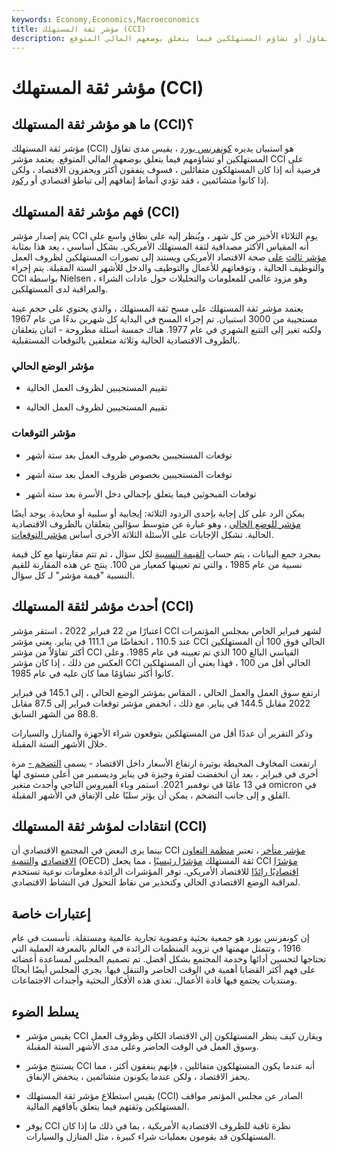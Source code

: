 ```yaml
---
keywords: Economy,Economics,Macroeconomics
title: مؤشر ثقة المستهلك (CCI)
description: مؤشر ثقة المستهلك هو مسح يقيس مدى تفاؤل أو تشاؤم المستهلكين فيما يتعلق بوضعهم المالي المتوقع.
---
```


# مؤشر ثقة المستهلك (CCI)
## ما هو مؤشر ثقة المستهلك (CCI)؟

مؤشر ثقة المستهلك (CCI) هو استبيان يديره [كونفرنس بورد](/conferenceboard) ، يقيس مدى تفاؤل المستهلكين أو تشاؤمهم فيما يتعلق بوضعهم المالي المتوقع. يعتمد مؤشر CCI على فرضية أنه إذا كان المستهلكون متفائلين ، فسوف ينفقون أكثر ويحفزون الاقتصاد ، ولكن إذا كانوا متشائمين ، فقد تؤدي أنماط إنفاقهم إلى تباطؤ اقتصادي أو [ركود](/recession).

## فهم مؤشر ثقة المستهلك (CCI)

يتم إصدار مؤشر CCI يوم الثلاثاء الأخير من كل شهر ، ويُنظر إليه على نطاق واسع على أنه المقياس الأكثر مصداقية لثقة المستهلك الأمريكي. بشكل أساسي ، يعد هذا بمثابة [مؤشر ثالث](/barometer) [على](/barometer) صحة الاقتصاد الأمريكي ويستند إلى تصورات المستهلكين لظروف العمل والتوظيف الحالية ، وتوقعاتهم للأعمال والتوظيف والدخل للأشهر الستة المقبلة. يتم إجراء CCI بواسطة Nielsen ، وهو مزود عالمي للمعلومات والتحليلات حول عادات الشراء والمراقبة لدى المستهلكين.

يعتمد مؤشر ثقة المستهلك على مسح ثقة المستهلك ، والذي يحتوي على حجم عينة مستجيبة من 3000 استبيان. تم إجراء المسح في البداية كل شهرين بدءًا من عام 1967 ولكنه تغير إلى التتبع الشهري في عام 1977. هناك خمسة أسئلة مطروحة - اثنان يتعلقان بالظروف الاقتصادية الحالية وثلاثة متعلقين بالتوقعات المستقبلية.

### مؤشر الوضع الحالي

- تقييم المستجيبين لظروف العمل الحالية

- تقييم المستجيبين لظروف العمل الحالية

### مؤشر التوقعات

- توقعات المستجيبين بخصوص ظروف العمل بعد ستة أشهر

- توقعات المستجيبين بخصوص ظروف العمل بعد ستة أشهر

- توقعات المبحوثين فيما يتعلق بإجمالي دخل الأسرة بعد ستة أشهر

يمكن الرد على كل إجابة بإحدى الردود الثلاثة: إيجابية أو سلبية أو محايدة. يوجد أيضًا [مؤشر للوضع الحالي](/presentsituationindex) ، وهو عبارة عن متوسط سؤالين يتعلقان بالظروف الاقتصادية الحالية. تشكل الإجابات على الأسئلة الثلاثة الأخرى أساس [مؤشر التوقعات](/expectationsindex).

بمجرد جمع البيانات ، يتم حساب [القيمة النسبية](/relative-value) لكل سؤال ، ثم تتم مقارنتها مع كل قيمة نسبية من عام 1985 ، والتي تم تعيينها كمعيار من 100. ينتج عن هذه المقارنة للقيم النسبية "قيمة مؤشر" لـ كل سؤال.

## أحدث مؤشر لثقة المستهلك (CCI)

اعتبارًا من 22 فبراير 2022 ، استقر مؤشر CCI لشهر فبراير الخاص بمجلس المؤتمرات عند 110.5 ، انخفاضًا من 111.1 في يناير. يعني مؤشر CCI الحالي فوق 100 أن المستهلكين أكثر تفاؤلاً من مؤشر CCI القياسي البالغ 100 الذي تم تعيينه في عام 1985. وعلى العكس من ذلك ، إذا كان مؤشر CCI الحالي أقل من 100 ، فهذا يعني أن المستهلكين كانوا أكثر تشاؤمًا مما كان عليه في عام 1985.

ارتفع سوق العمل والعمل الحالي ، المقاس بمؤشر الوضع الحالي ، إلى 145.1 في فبراير 2022 مقابل 144.5 في يناير. مع ذلك ، انخفض مؤشر توقعات فبراير إلى 87.5 مقابل 88.8 من الشهر السابق.

وذكر التقرير أن عددًا أقل من المستهلكين يتوقعون شراء الأجهزة والمنازل والسيارات خلال الأشهر الستة المقبلة.

ارتفعت المخاوف المحيطة بوتيرة ارتفاع الأسعار داخل الاقتصاد - يسمى [التضخم -](/inflation) مرة أخرى في فبراير ، بعد أن انخفضت لفترة وجيزة في يناير وديسمبر من أعلى مستوى لها في 13 عامًا في نوفمبر 2021. استمر وباء الفيروس التاجي وأحدث متغير omicron في القلق و إلى جانب التضخم ، يمكن أن يؤثر سلبًا على الإنفاق في الأشهر المقبلة.

## انتقادات لمؤشر ثقة المستهلك (CCI)

بينما يرى البعض في المجتمع الاقتصادي أن CCI [مؤشر متأخر](/laggingindicator) ، تعتبر [منظمة التعاون الاقتصادي](/oecd) [والتنمية](/oecd) (OECD) ثقة المستهلك [مؤشرًا رئيسيًا](/leadingindicator) ، مما يجعل CCI [مؤشرًا اقتصاديًا رائدًا](/economic_indicator) للاقتصاد الأمريكي. توفر المؤشرات الرائدة معلومات نوعية تستخدم لمراقبة الوضع الاقتصادي الحالي وكتحذير من نقاط التحول في النشاط الاقتصادي.

## إعتبارات خاصة

إن كونفرنس بورد هو جمعية بحثية وعضوية تجارية عالمية ومستقلة. تأسست في عام 1916 ، وتتمثل مهمتها في تزويد المنظمات الرائدة في العالم بالمعرفة العملية التي تحتاجها لتحسين أدائها وخدمة المجتمع بشكل أفضل. تم تصميم المجلس لمساعدة أعضائه على فهم أكثر القضايا أهمية في الوقت الحاضر والتنقل فيها. يجري المجلس أيضًا أبحاثًا ومنتديات يجتمع فيها قادة الأعمال. تغذي هذه الأفكار البحثية وأجندات الاجتماعات.

## يسلط الضوء

- يقيس مؤشر CCI ويقارن كيف ينظر المستهلكون إلى الاقتصاد الكلي وظروف العمل وسوق العمل في الوقت الحاضر وعلى مدى الأشهر الستة المقبلة.

- يستنتج مؤشر CCI أنه عندما يكون المستهلكون متفائلين ، فإنهم ينفقون أكثر ، مما يحفز الاقتصاد ، ولكن عندما يكونون متشائمين ، ينخفض الإنفاق.

- يقيس استطلاع مؤشر ثقة المستهلك (CCI) الصادر عن مجلس المؤتمر مواقف المستهلكين وثقتهم فيما يتعلق بآفاقهم المالية.

- يوفر CCI نظرة ثاقبة للظروف الاقتصادية الأمريكية ، بما في ذلك ما إذا كان المستهلكون قد يقومون بعمليات شراء كبيرة ، مثل المنازل والسيارات.

